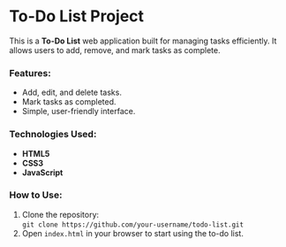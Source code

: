 # To-Do List Project

This is a **To-Do List** web application built for managing tasks efficiently. It allows users to add, remove, and mark tasks as complete.

### Features:
- Add, edit, and delete tasks.
- Mark tasks as completed.
- Simple, user-friendly interface.

### Technologies Used:
- **HTML5**
- **CSS3**
- **JavaScript**

### How to Use:
1. Clone the repository:  
   `git clone https://github.com/your-username/todo-list.git`
2. Open `index.html` in your browser to start using the to-do list.
